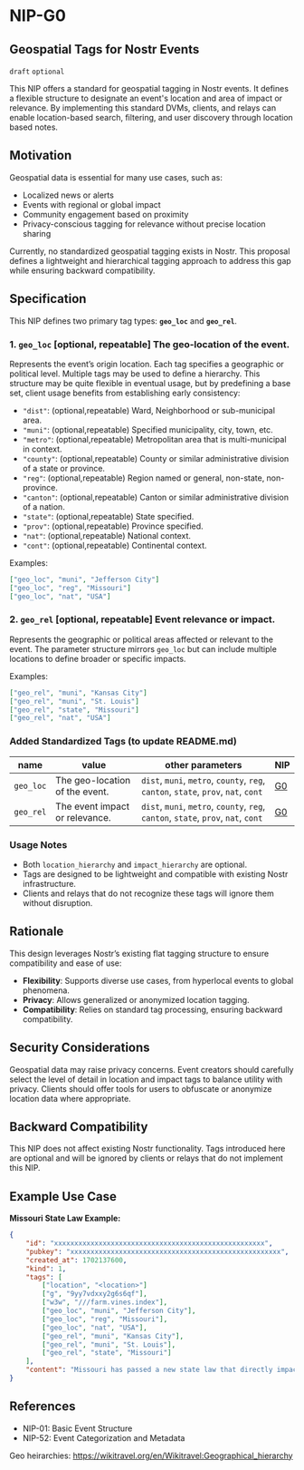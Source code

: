 
NIP-G0
======

Geospatial Tags for Nostr Events
--------------------------------

`draft` `optional`

This NIP offers a standard for geospatial tagging in Nostr events. It defines a flexible structure to designate an event's location and area of impact or relevance. By implementing this standard DVMs, clients, and relays can enable location-based search, filtering, and user discovery through location based notes.


## Motivation

Geospatial data is essential for many use cases, such as:
- Localized news or alerts
- Events with regional or global impact
- Community engagement based on proximity
- Privacy-conscious tagging for relevance without precise location sharing

Currently, no standardized geospatial tagging exists in Nostr. This proposal defines a lightweight and hierarchical tagging approach to address this gap while ensuring backward compatibility.


## Specification

This NIP defines two primary tag types: **`geo_loc`** and **`geo_rel`**.

### 1. `geo_loc` [optional, repeatable] The geo-location of the event.
Represents the event’s origin location. Each tag specifies a geographic or political level. Multiple tags may be used to define a hierarchy. This structure may be quite flexible in eventual usage, but by predefining a base set, client usage benefits from establishing early consistency:
- `"dist"`: (optional,repeatable) Ward, Neighborhood or sub-municipal area.
- `"muni"`: (optional,repeatable) Specified municipality, city, town, etc.
- `"metro"`: (optional,repeatable) Metropolitan area that is multi-municipal in context.
- `"county"`: (optional,repeatable) County or similar administrative division of a state or province.
- `"reg"`: (optional,repeatable) Region named or general, non-state, non-province.
- `"canton"`: (optional,repeatable) Canton or similar administrative division of a nation.
- `"state"`: (optional,repeatable) State specified.
- `"prov"`: (optional,repeatable) Province specified.
- `"nat"`: (optional,repeatable) National context.
- `"cont"`: (optional,repeatable) Continental context.

Examples:
```json
["geo_loc", "muni", "Jefferson City"]
["geo_loc", "reg", "Missouri"]
["geo_loc", "nat", "USA"]
```

### 2. `geo_rel` [optional, repeatable] Event relevance or impact.
Represents the geographic or political areas affected or relevant to the event. The parameter structure mirrors `geo_loc` but can include multiple locations to define broader or specific impacts.

Examples:
```json
["geo_rel", "muni", "Kansas City"]
["geo_rel", "muni", "St. Louis"]
["geo_rel", "state", "Missouri"]
["geo_rel", "nat", "USA"]
```

### Added Standardized Tags (to update README.md)

| name  | value  | other parameters | NIP   |
| ----------------- | ------------------------------------ | ------------------------------- | -------------------------------------------------- |
| `geo_loc` | The geo-location of the event.  | `dist`, `muni`, `metro`, `county`, `reg`, `canton`, `state`, `prov`, `nat`, `cont`  | [G0](G0.md) |
| `geo_rel` | The event impact or relevance.   | `dist`, `muni`, `metro`, `county`, `reg`, `canton`, `state`, `prov`, `nat`, `cont`  | [G0](G0.md) |


### Usage Notes
- Both `location_hierarchy` and `impact_hierarchy` are optional.
- Tags are designed to be lightweight and compatible with existing Nostr infrastructure.
- Clients and relays that do not recognize these tags will ignore them without disruption.


## Rationale

This design leverages Nostr’s existing flat tagging structure to ensure compatibility and ease of use:
- **Flexibility**: Supports diverse use cases, from hyperlocal events to global phenomena.
- **Privacy**: Allows generalized or anonymized location tagging.
- **Compatibility**: Relies on standard tag processing, ensuring backward compatibility.


## Security Considerations

Geospatial data may raise privacy concerns. Event creators should carefully select the level of detail in location and impact tags to balance utility with privacy. Clients should offer tools for users to obfuscate or anonymize location data where appropriate.


## Backward Compatibility

This NIP does not affect existing Nostr functionality. Tags introduced here are optional and will be ignored by clients or relays that do not implement this NIP.


## Example Use Case

**Missouri State Law Example:**
```json
{
    "id": "xxxxxxxxxxxxxxxxxxxxxxxxxxxxxxxxxxxxxxxxxxxxxxxxxxxx",
    "pubkey": "xxxxxxxxxxxxxxxxxxxxxxxxxxxxxxxxxxxxxxxxxxxxxxxxxxxx",
    "created_at": 1702137600,
    "kind": 1,
    "tags": [
        ["location", "<location>"]
        ["g", "9yy7vdxxy2g6s6qf"],
        ["w3w", "///farm.vines.index"],
        ["geo_loc", "muni", "Jefferson City"],
        ["geo_loc", "reg", "Missouri"],
        ["geo_loc", "nat", "USA"],
        ["geo_rel", "muni", "Kansas City"],
        ["geo_rel", "muni", "St. Louis"],
        ["geo_rel", "state", "Missouri"]
    ],
    "content": "Missouri has passed a new state law that directly impacts municipal regulations in Kansas City and St. Louis. The law, focused on zoning changes for housing developments, applies only to these cities while exempting others in the state."
}
```

## References

- NIP-01: Basic Event Structure
- NIP-52: Event Categorization and Metadata

Geo heirarchies: https://wikitravel.org/en/Wikitravel:Geographical_hierarchy